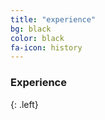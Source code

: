 ```yaml
---
title: "experience"
bg: black
color: black
fa-icon: history
---
```


### Experience
{: .left}

<div class="icontain" style="z-index:0"><div id="timeline-embed"></div>
    <script type="text/javascript">
        var timeline_config = {
            width:              '100%',
            height:             '550',
            source:             'https://docs.google.com/spreadsheet/pub?key=0AjcA7p4Gb0CFdEx1bDktNEgzQkptNEpoR05RbVBpR2c&output=html',
            embed_id:           'timeline-embed',               //OPTIONAL USE A DIFFERENT DIV ID FOR EMBED
            start_at_end:       true,                          //OPTIONAL START AT LATEST DATE
          //  start_at_slide:     '5',                            //OPTIONAL START AT SPECIFIC SLIDE
            start_zoom_adjust:  '4',                            //OPTIONAL TWEAK THE DEFAULT ZOOM LEVEL
           // hash_bookmark:      true,                           //OPTIONAL LOCATION BAR HASHES
           // font:               'Bevan-PotanoSans',             //OPTIONAL FONT
            //debug:              true,                           //OPTIONAL DEBUG TO CONSOLE
            lang:               'en',                           //OPTIONAL LANGUAGE
           // maptype:            'watercolor',                   //OPTIONAL MAP STYLE
            css:                'css/timeline.css',     //OPTIONAL PATH TO CSS
            js:                 'js/timeline-min.js'    //OPTIONAL PATH TO JS
        }
    </script>
    <script type="text/javascript" src="js/storyjs-embed.js">
    </script>
    </div>
